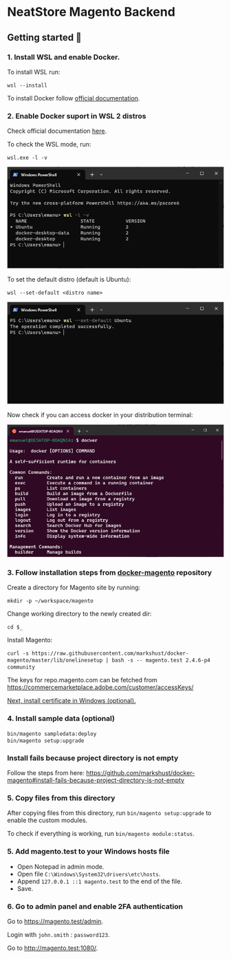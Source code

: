 # NeatStore Magento Backend

## Getting started :rocket:

### 1. Install WSL and enable Docker.

To install WSL run: 

```shell
wsl --install
```

To install Docker follow [official documentation](https://docs.docker.com/desktop/install/windows-install/).

### 2. Enable Docker suport in WSL 2 distros

Check official documentation [here](https://docs.docker.com/desktop/wsl/#enabling-docker-support-in-wsl-2-distros).

To check the WSL mode, run:

```shell
wsl.exe -l -v
```

![WSL Distros](doc/images/wsl_distro.png)

To set the default distro (default is Ubuntu):

```shell
wsl --set-default <distro name>
```

![WSL Set Default Distro](doc/images/wsl_set_default_distro.png)

Now check if you can access docker in your distribution terminal:

![WSL Check Docker](doc/images/wsl_docker.png)

### 3. Follow installation steps from [docker-magento](https://github.com/markshust/docker-magento) repository

Create a directory for Magento site by running:

```shell
mkdir -p ~/workspace/magento
```

Change working directory to the newly created dir:

```shell
cd $_
```

Install Magento:

```shell
curl -s https://raw.githubusercontent.com/markshust/docker-magento/master/lib/onelinesetup | bash -s -- magento.test 2.4.6-p4 community
```

The keys for repo.magento.com can be fetched from https://commercemarketplace.adobe.com/customer/accessKeys/

[Next, install certificate in Windows (optional).](doc/install_certificate.md)

### 4. Install sample data (optional)

```shell
bin/magento sampledata:deploy
bin/magento setup:upgrade
```

### Install fails because project directory is not empty

Follow the steps from here: https://github.com/markshust/docker-magento#install-fails-because-project-directory-is-not-empty

### 5. Copy files from this directory

After copying files from this directory, run `bin/magento setup:upgrade` to enable the custom modules.

To check if everything is working, run `bin/magento module:status`.

### 5. Add magento.test to your Windows hosts file

* Open Notepad in admin mode.
* Open file `C:\Windows\System32\drivers\etc\hosts`.
* Append `127.0.0.1 ::1 magento.test` to the end of the file.
* Save.

### 6. Go to admin panel and enable 2FA authentication

Go to https://magento.test/admin.

Login with `john.smith` : `password123`.

Go to http://magento.test:1080/.